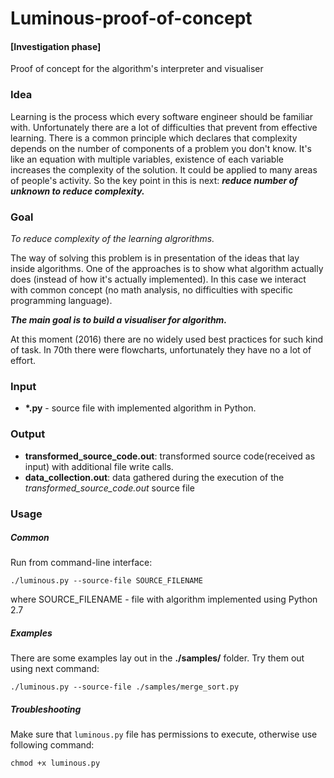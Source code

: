 # Luminous-proof-of-concept
#### [Investigation phase]

Proof of concept for the algorithm's interpreter and visualiser

### Idea

Learning is the process which every software engineer should be familiar with.
Unfortunately there are a lot of difficulties that prevent from effective learning.
There is a common principle which declares that complexity depends on the number of components of a problem you don't know.
It's like an equation with multiple variables, existence of each variable increases the complexity of the solution. It could be applied to many areas of people's activity. So the key point in this is next: ***reduce number of unknown to reduce complexity.***

### Goal

*To reduce complexity of the learning algrorithms.*

The way of solving this problem is in presentation of the ideas that lay inside algorithms.
One of the approaches is to show what algorithm actually does (instead of how it's actually implemented). In this case we interact with common concept (no math analysis, no difficulties with specific programming language).

***The main goal is to build a visualiser for algorithm.***

At this moment (2016) there are no widely used best practices for such kind of task. In 70th there were flowcharts, unfortunately they have no a lot of effort. 

### Input

- **\*.py** - source file with implemented algorithm in Python.


### Output

- **transformed_source_code.out**: transformed source code(received as input) with additional file write calls.
- **data_collection.out**: data gathered during the execution of the *transformed_source_code.out* source file

### Usage

##### Common

Run from command-line interface:

`./luminous.py --source-file SOURCE_FILENAME`

where SOURCE_FILENAME - file with algorithm implemented using Python 2.7

##### Examples

There are some examples lay out in the **./samples/** folder. Try them out using next command:

`./luminous.py --source-file ./samples/merge_sort.py`

##### Troubleshooting

Make sure that `luminous.py` file has permissions to execute, otherwise use following command:

`chmod +x luminous.py`


